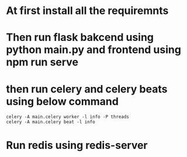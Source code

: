 # At first install all the requiremnts
# Then run flask bakcend using python main.py and frontend using npm run serve
# then run celery and celery beats using below command 
    celery -A main.celery worker -l info -P threads
    celery -A main.celery beat -l info
# Run redis using redis-server 
